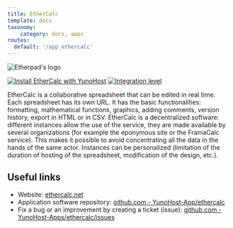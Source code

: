 ```yaml
---
title: EtherCalc
template: docs
taxonomy:
    category: docs, apps
routes:
  default: '/app_ethercalc'
---
```


![Etherpad's logo](image://ethercalc_logo.png?resize=,80)

[![Install EtherCalc with YunoHost](https://install-app.yunohost.org/install-with-yunohost.png)](https://install-app.yunohost.org/?app=ethercalc) [![Integration level](https://dash.yunohost.org/integration/ethercalc.svg)](https://dash.yunohost.org/appci/app/ethercalc)

EtherCalc is a collaborative spreadsheet that can be edited in real time. Each spreadsheet has its own URL.
It has the basic functionalities: formatting, mathematical functions, graphics, adding comments, version history, export in HTML or in CSV.
EtherCalc is a decentralized software: different instances allow the use of the service, they are made available by several organizations (for example the eponymous site or the FramaCalc service). This makes it possible to avoid concentrating all the data in the hands of the same actor. Instances can be personalized (limitation of the duration of hosting of the spreadsheet, modification of the design, etc.).

## Useful links

+ Website: [ethercalc.net](https://ethercalc.net)
+ Application software repository: [github.com - YunoHost-App/ethercalc](https://github.com/YunoHost-Apps/ethercalc_ynh)
+ Fix a bug or an improvement by creating a ticket (issue): [github.com - YunoHost-Apps/ethercalc/issues](https://github.com/YunoHost-Apps/ethercalc_ynh/issues)
